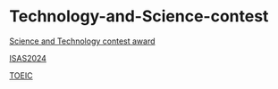 # Technology-and-Science-contest
[Science and Technology contest award](https://nghiemngh.github.io/Technology-and-Science-contest/khoa%20hoc%20ky%20thuat.jpg)

[ ISAS2024](https://nghiemngh.github.io/Technology-and-Science-contest/ISAS2024.jpg)

[ TOEIC](https://nghiemngh.github.io/Technology-and-Science-contest/Toeic)


